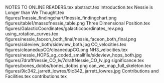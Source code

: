 NOTES TO ONLINE READERS.tex
abstract.tex
Introduction.tex
Nessie is Longer than We Thought.tex
figures/1nessie_findingchart/1nessie_findingchart.png
figures/table1/massofnessie_table.png
Three Dimensional Position.tex
figures/GalacticCoordinates/galacticcoordinates_rev.png
using_rotation_curves.tex
figures/nessie_faceon_both_final/nessie_faceon_both_final.png
figures/sideview_both/sideview_both.jpg
CO_velocities.tex
figures/cleanedupCO/cleanedupCO.png
NH3_velocities.tex
figures/nessie_HOPS_ag_coded_smallfile/sideview_hops_both.jpg
figures/7draftNessie_CO_lv/7draftNessie_CO_lv.jpg
significance.tex
figures/bones_dobbs/bones_dobbs.png
can_we_map_full_skeleton.tex
figures/9ic342_jarrett_lowres/9ic342_jarrett_lowres.jpg
Contributions and Facilities.tex
contributions.tex
